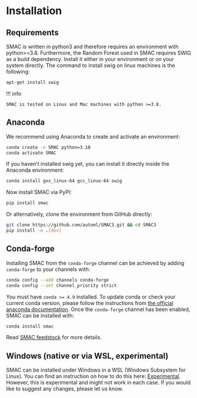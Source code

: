 # Installation

## Requirements

SMAC is written in python3 and therefore requires an environment with python>=3.8.
Furthermore, the Random Forest used in SMAC requires SWIG as a build dependency. Install it either in your
environment or on your system directly. The command to install swig on linux machines is the following:

```bash
apt-get install swig
```

!!! info 

    SMAC is tested on Linux and Mac machines with python >=3.8.


## Anaconda

We recommend using Anaconda to create and activate an environment:

```bash
conda create -n SMAC python=3.10
conda activate SMAC
```

If you haven't installed swig yet, you can install it directly inside the Anaconda environment:

```bash
conda install gxx_linux-64 gcc_linux-64 swig
```

Now install SMAC via PyPI:

```bash
pip install smac
```

Or alternatively, clone the environment from GitHub directly:

```bash
git clone https://github.com/automl/SMAC3.git && cd SMAC3
pip install -e .[dev]
```

## Conda-forge

Installing SMAC from the `conda-forge` channel can be achieved by adding `conda-forge` to your channels with:

```bash
conda config --add channels conda-forge
conda config --set channel_priority strict
```

You must have `conda >= 4.9` installed. To update conda or check your current conda version, please follow the instructions from [the official anaconda documentation](https://docs.anaconda.com/anaconda/install/update-version/). Once the `conda-forge` channel has been enabled, SMAC can be installed with:

```bash
conda install smac
```

Read [SMAC feedstock](https://github.com/conda-forge/smac-feedstock) for more details.

## Windows (native or via WSL, experimental)

SMAC can be installed under Windows in a WSL (Windows Subsystem for Linux). 
You can find an instruction on how to do this here: [Experimental](./10_experimental.md).
However, this is experimental and might not work in each case. 
If you would like to suggest any changes, please let us know. 
